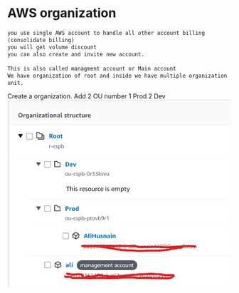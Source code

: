 # AWS organization
    you use single AWS account to handle all other account billing (consolidate billing)
    you will get volume discount
    you can also create and invite new account.
    
    This is also called managment account or Main account
    We have organization of root and inside we have multiple organization unit.



Create a organization.
    Add 2 OU number 1 Prod 2 Dev
![alt](./asset/org-1.png)